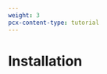 ```yaml
---
weight: 3
pcx-content-type: tutorial
---
```


# Installation

<DirectoryListing path="/user-guide/set-up" />
